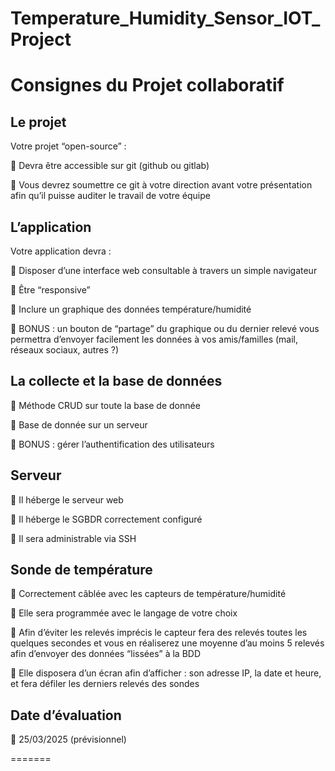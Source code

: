 # Temperature_Humidity_Sensor_IOT_Project
# Consignes du Projet collaboratif
 
## Le projet  

Votre projet “open-source” :  

	Devra être accessible sur git (github ou gitlab)  

	Vous devrez soumettre ce git à votre direction avant votre présentation afin qu’il puisse auditer le travail de votre équipe  

## L’application  

Votre application devra :  

	Disposer d’une interface web consultable à travers un simple navigateur  

	Être “responsive”  

	Inclure un graphique des données température/humidité  

	BONUS : un bouton de “partage” du graphique ou du dernier relevé vous permettra d’envoyer facilement les données à vos amis/familles (mail, réseaux sociaux, autres ?)

## La collecte et la base de données  

	Méthode CRUD sur toute la base de donnée  

	Base de donnée sur un serveur  

	BONUS : gérer l’authentification des utilisateurs  

## Serveur  

	Il héberge le serveur web  

	Il héberge le SGBDR correctement configuré  

	Il sera administrable via SSH  

## Sonde de température  
 
	Correctement câblée avec les capteurs de température/humidité  

	Elle sera programmée avec le langage de votre choix  

	Afin d’éviter les relevés imprécis le capteur fera des relevés toutes les quelques secondes et vous en réaliserez une moyenne d’au moins 5 relevés afin d’envoyer des données “lissées” à la BDD 

	Elle disposera d’un écran afin d’afficher : son adresse IP, la date et heure, et fera défiler les derniers relevés des sondes  


## Date d’évaluation  

	25/03/2025 (prévisionnel)
 
=======
